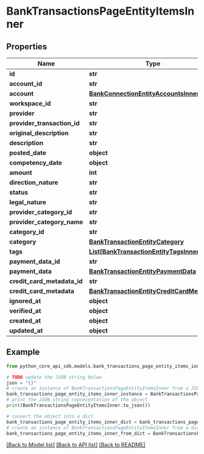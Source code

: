 # BankTransactionsPageEntityItemsInner


## Properties

Name | Type | Description | Notes
------------ | ------------- | ------------- | -------------
**id** | **str** |  | 
**account_id** | **str** |  | 
**account** | [**BankConnectionEntityAccountsInner**](BankConnectionEntityAccountsInner.md) |  | 
**workspace_id** | **str** |  | 
**provider** | **str** |  | 
**provider_transaction_id** | **str** |  | 
**original_description** | **str** |  | 
**description** | **str** |  | 
**posted_date** | **object** |  | 
**competency_date** | **object** |  | 
**amount** | **int** |  | 
**direction_nature** | **str** |  | 
**status** | **str** |  | 
**legal_nature** | **str** |  | 
**provider_category_id** | **str** |  | [optional] 
**provider_category_name** | **str** |  | [optional] 
**category_id** | **str** |  | [optional] 
**category** | [**BankTransactionEntityCategory**](BankTransactionEntityCategory.md) |  | [optional] 
**tags** | [**List[BankTransactionEntityTagsInner]**](BankTransactionEntityTagsInner.md) |  | 
**payment_data_id** | **str** |  | [optional] 
**payment_data** | [**BankTransactionEntityPaymentData**](BankTransactionEntityPaymentData.md) |  | [optional] 
**credit_card_metadata_id** | **str** |  | [optional] 
**credit_card_metadata** | [**BankTransactionEntityCreditCardMetadata**](BankTransactionEntityCreditCardMetadata.md) |  | [optional] 
**ignored_at** | **object** |  | [optional] 
**verified_at** | **object** |  | [optional] 
**created_at** | **object** |  | 
**updated_at** | **object** |  | 

## Example

```python
from python_core_api_sdk.models.bank_transactions_page_entity_items_inner import BankTransactionsPageEntityItemsInner

# TODO update the JSON string below
json = "{}"
# create an instance of BankTransactionsPageEntityItemsInner from a JSON string
bank_transactions_page_entity_items_inner_instance = BankTransactionsPageEntityItemsInner.from_json(json)
# print the JSON string representation of the object
print(BankTransactionsPageEntityItemsInner.to_json())

# convert the object into a dict
bank_transactions_page_entity_items_inner_dict = bank_transactions_page_entity_items_inner_instance.to_dict()
# create an instance of BankTransactionsPageEntityItemsInner from a dict
bank_transactions_page_entity_items_inner_from_dict = BankTransactionsPageEntityItemsInner.from_dict(bank_transactions_page_entity_items_inner_dict)
```
[[Back to Model list]](../README.md#documentation-for-models) [[Back to API list]](../README.md#documentation-for-api-endpoints) [[Back to README]](../README.md)


